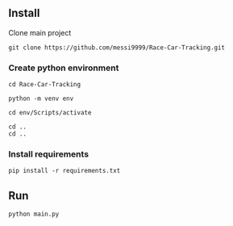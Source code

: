 ## Install
Clone main project
```
git clone https://github.com/messi9999/Race-Car-Tracking.git
```

### Create python environment
```
cd Race-Car-Tracking
```
```
python -m venv env
```
```
cd env/Scripts/activate
```
```
cd ..
cd ..
```
### Install requirements

```
pip install -r requirements.txt
```

## Run

```
python main.py
```